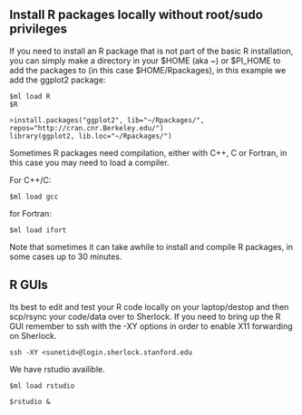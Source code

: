 ## Install R packages locally without root/sudo privileges

If you need to install an R package that is not part of the basic R installation, you can simply make a directory 
in your $HOME (aka ~) or $PI_HOME to add the packages to (in this case $HOME/Rpackages), in this example we add the ggplot2 package:

```$mkdir ~/Rpackages
$ml load R
$R

>install.packages("ggplot2", lib="~/Rpackages/", repos="http://cran.cnr.Berkeley.edu/")
library(ggplot2, lib.loc="~/Rpackages/")
```
Sometimes R packages need compilation, either with C++, C or Fortran, in this case you may need to load a compiler.

For C++/C:
```
$ml load gcc
```
for Fortran:
```
$ml load ifort
```
Note that sometimes it can take awhile to install and compile R packages, in some cases up to 30 minutes.
## R GUIs

Its best to edit and test your R code locally on your laptop/destop and then scp/rsync your code/data over to Sherlock. If you need to bring up the R GUI remember to ssh with the -XY options in order to enable X11 forwarding on Sherlock.

```
ssh -XY <sunetid>@login.sherlock.stanford.edu
```

We have rstudio availible.

```
$ml load rstudio

$rstudio &
```
